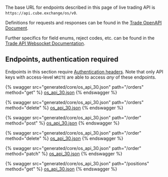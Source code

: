 The base URL for endpoints described in this page of live trading API is `https://api.cube.exchange/os/v0`.

Definitions for requests and responses can be found in the [Trade OpenAPI Document](generated/core/os_api_30.json).

Further specifics for field enums, reject codes, etc. can be found in the [Trade API Websocket Documentation](generated/ws-api/websocket-trade-api.md).

## Endpoints, authentication required

Endpoints in this section require [Authentication
headers](./rest-iridium-api.md#authentication-headers). Note that only API keys
with access-level `WRITE` are able to access _any_ of these endpoints.

{% swagger src="generated/core/os_api_30.json" path="/orders" method="get" %}
[os_api_30.json](generated/core/os_api_30.json)
{% endswagger %}

{% swagger src="generated/core/os_api_30.json" path="/orders" method="delete" %}
[os_api_30.json](generated/core/os_api_30.json)
{% endswagger %}

{% swagger src="generated/core/os_api_30.json" path="/order" method="post" %}
[os_api_30.json](generated/core/os_api_30.json)
{% endswagger %}

{% swagger src="generated/core/os_api_30.json" path="/order" method="delete" %}
[os_api_30.json](generated/core/os_api_30.json)
{% endswagger %}

{% swagger src="generated/core/os_api_30.json" path="/order" method="patch" %}
[os_api_30.json](generated/core/os_api_30.json)
{% endswagger %}

{% swagger src="generated/core/os_api_30.json" path="/positions" method="get" %}
[os_api_30.json](generated/core/os_api_30.json)
{% endswagger %}
